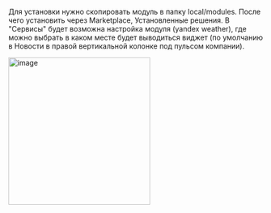 Для установки нужно скопировать модуль в папку local/modules. 
После чего установить через Marketplace, Установленные решения. 
В "Сервисы" будет возможна настройка модуля (yandex weather), где можно выбрать в каком месте будет выводиться виджет (по умолчанию в Новости в правой вертикальной колонке под пульсом компании).

<img width="280" height="291" alt="image" src="https://github.com/user-attachments/assets/306c4695-40e8-4499-a055-077ddfac8c6d" />
